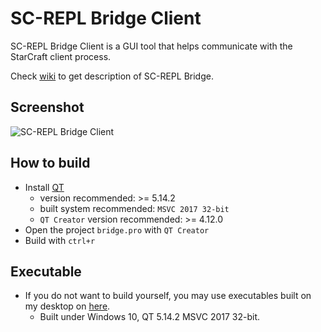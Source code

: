 # SC-REPL Bridge Client

SC-REPL Bridge Client is a GUI tool that helps communicate with the StarCraft client process.

Check [wiki](https://github.com/mighty1231/screpl/wiki/Bridge) to get description of SC-REPL Bridge.

## Screenshot

![SC-REPL Bridge Client](https://user-images.githubusercontent.com/10972723/80365420-85ea9e00-88c2-11ea-91aa-72c48cfff740.PNG)

## How to build

* Install [QT](https://www.qt.io)
    * version recommended: >= 5.14.2
    * built system recommended: `MSVC 2017 32-bit`
    * `QT Creator` version recommended: >= 4.12.0
* Open the project `bridge.pro` with `QT Creator`
* Build with `ctrl+r`

## Executable
* If you do not want to build yourself, you may use executables built on my desktop on [here](https://github.com/mighty1231/screpl/releases).
    * Built under Windows 10, QT 5.14.2 MSVC 2017 32-bit.

